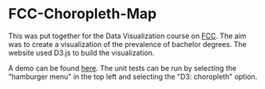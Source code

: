 # FCC-Choropleth-Map

This was put together for the Data Visualization course on [FCC](https://www.freecodecamp.org/certification/fcc21752981-84f1-47db-a786-eea26f47141e/data-visualization). The aim was to create a visualization of the prevalence of bachelor degrees. The website used D3.js to build the visualization.

A demo can be found [here](https://normanrichardson.github.io/FCC-Choropleth-Map/). The unit tests can be run by selecting the "hamburger menu" in the top left and selecting the "D3: choropleth" option.
